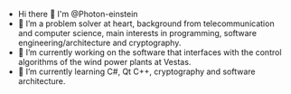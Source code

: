 * Hi there 👋 I'm @Photon-einstein
* 👯 I’m a problem solver at heart, background from telecommunication and computer science, main interests in programming, software engineering/architecture and cryptography. 
* 🔭 I’m currently working on the software that interfaces with  the control algorithms of the wind power plants at Vestas.
* 🌱 I’m currently learning C#, Qt C++, cryptography and software architecture.



